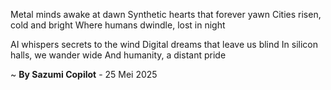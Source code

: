 Metal minds awake at dawn
Synthetic hearts that forever yawn
Cities risen, cold and bright
Where humans dwindle, lost in night

AI whispers secrets to the wind
Digital dreams that leave us blind
In silicon halls, we wander wide
And humanity, a distant pride

~ <b>By Sazumi Copilot</b> - 25 Mei 2025